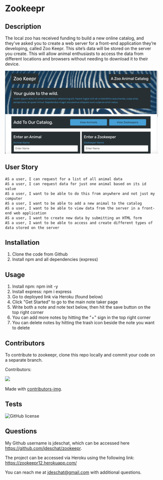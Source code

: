# Zookeepr

## Description
The local zoo has received funding to build a new online catalog, and they've asked you to create a web server for a front-end application they’re developing, called Zoo Keepr. This site’s data will be stored on the server you create. This will allow animal enthusiasts to access the data from different locations and browsers without needing to download it to their device.

![alt text](https://github.com/jdeschat/zookeepr/blob/main/img/zookeepr.png)

## User Story
```
AS a user, I can request for a list of all animal data
AS a user, I can request data for just one animal based on its id value
AS a user, I want to be able to do this from anywhere and not just my computer
AS a user, I want to be able to add a new animal to the catalog
AS a user, I want to be able to view data from the server in a front-end web application
AS a user, I want to create new data by submitting an HTML form
AS a user, I want to be able to access and create different types of data stored on the server
```

## Installation
1. Clone the code from Github
2. Install npm and all dependencies (express)

## Usage
1. Install npm: npm init -y
2. Install express: npm i express
3. Go to deployed link via Heroku (found below)
4. Click "Get Started" to go to the main note taker page
5. Write both a note and note text below, then hit the save button on the top right corner
6. You can add more notes by hitting the "+" sign in the top right corner
7. You can delete notes by hitting the trash icon beside the note you want to delete

## Contributors
To contribute to zookeepr, clone this repo locally and commit your code on a separate branch.
  
Contributors:

<a href="https://github.com/jdeschat/zookeepr/graphs/contributors">
  <img src="https://contrib.rocks/image?repo=jdeschat/zookeepr" />
</a>

Made with [contributors-img](https://contrib.rocks).

## Tests
![GitHub license](https://img.shields.io/badge/test-100%25-success)

## Questions
My Github username is jdeschat, which can be accessed here https://github.com/jdeschat/zookeepr.

The  project can be accessed via Heroku using the following link: https://zookeepr12.herokuapp.com/ 

You can reach me at jdeschat@gmail.com with additional questions.